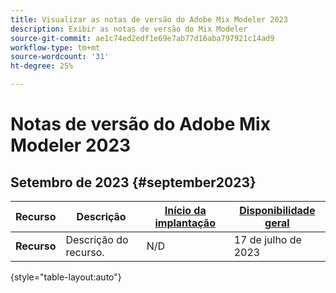 ```yaml
---
title: Visualizar as notas de versão do Adobe Mix Modeler 2023
description: Exibir as notas de versão do Mix Modeler
source-git-commit: ae1c74ed2edf1e69e7ab77d16aba797921c14ad9
workflow-type: tm+mt
source-wordcount: '31'
ht-degree: 25%

---
```


# Notas de versão do Adobe Mix Modeler 2023

## Setembro de 2023 {#september2023}

| Recurso | Descrição | [Início da implantação](releases.md) | [Disponibilidade geral](releases.md) |
| ----------- | ---------- | ------- | ---- |
| **Recurso** | Descrição do recurso. | N/D | 17 de julho de 2023 |

{style="table-layout:auto"}
